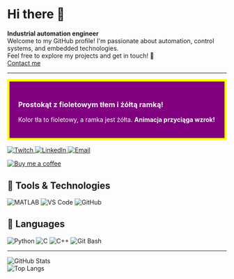 # Hi there 👋
**Industrial automation engineer**  
Welcome to my GitHub profile! I'm passionate about automation, control systems, and embedded technologies.  
Feel free to explore my projects and get in touch! 🌱  
[Contact me](mailto:ozgaapawell@gmail.com)

___
<div style="background-color: #800080; border: 5px solid yellow; padding: 20px; animation: slideIn 2s ease-in-out;">
  <h3 style="color: white;">Prostokąt z fioletowym tłem i żółtą ramką!</h3>
  <p style="color: white;">Kolor tła to fioletowy, a ramka jest żółta. <strong>Animacja przyciąga wzrok!</strong></p>
</div>

<p align="left">
  <a href="https://www.twitch.tv/0zga">
    <img src="https://img.shields.io/badge/Twitch-%239146FF?style=for-the-badge&logo=twitch&logoColor=white" alt="Twitch" />
  </a>
  <a href="https://www.linkedin.com/in/paweł-ozga-903a7230a/">
    <img src="https://img.shields.io/badge/LinkedIn-%230077B5?style=for-the-badge&logo=linkedin&logoColor=white" alt="LinkedIn" />
  </a>
  <a href="mailto:ozgaapawell@gmail.com">
    <img src="https://img.shields.io/badge/Email-%23D14836?style=for-the-badge&logo=gmail&logoColor=white" alt="Email" />
  </a>
</p>

<a href="https://ko-fi.com/yourname">
  <img src="https://ko-fi.com/img/githubbutton_sm.svg" alt="Buy me a coffee" />
</a>

## 🔧 Tools & Technologies
![MATLAB](https://img.shields.io/badge/MATLAB-0076A8?style=for-the-badge&logo=mathworks&logoColor=white)   ![VS Code](https://img.shields.io/badge/VS%20Code-007ACC?style=for-the-badge&logo=visual-studio-code&logoColor=white)   ![GitHub](https://img.shields.io/badge/GitHub-181717?style=for-the-badge&logo=github&logoColor=white)

## 🔧 Languages
![Python](https://img.shields.io/badge/Python-3670A0?style=for-the-badge&logo=python&logoColor=ffdd54)   ![C](https://img.shields.io/badge/C-00599C?style=for-the-badge&logo=c&logoColor=white)   ![C++](https://img.shields.io/badge/C++-00599C?style=for-the-badge&logo=cplusplus&logoColor=white)   ![Git Bash](https://img.shields.io/badge/Git_Bash-0E1111?style=for-the-badge&logo=git&logoColor=white)

---

![GitHub Stats](https://github-readme-stats.vercel.app/api?username=0ZGAnetwork&show_icons=true&theme=transparent)  
![Top Langs](https://github-readme-stats.vercel.app/api/top-langs/?username=0ZGAnetwork&layout=compact&theme=transparent)
